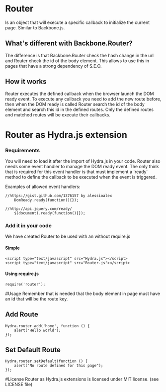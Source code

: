 # Router
Is an object that will execute a specific callback to initialize the current page. Similar to Backbone.js.
## What's different with Backbone.Router?
The difference is that Backbone.Router check the hash change in the url and Router check the id of the body element.
This allows to use this in pages that have a strong dependency of S.E.O.
## How it works
Router executes the defined callback when the browser launch the DOM ready event.
To execute any callback you need to add the new route before, then when the DOM ready is called Router search the id of the body element and search this id in the defined routes.
Only the defined routes and matched routes will be execute their callbacks.
# Router as Hydra.js extension
### Requirements
You will need to load it after the import of Hydra.js in your code.
Router also needs some event handler to manage the DOM ready event.
The only think that is required for this event handler is that must implement a 'ready' method to define the callback to be executed when the event is triggered.

Examples of allowed event handlers:

	//https://gist.github.com/1376157 by alessioalex
		DomReady.ready(function(){});

	//http://api.jquery.com/ready/
		$(document).ready(function(){});
### Add it in your code
We have created Router to be used with an without require.js
#### Simple
	<script type="text/javascript" src="Hydra.js"></script>
	<script type="text/javascript" src="Router.js"></script>
#### Using require.js
	require('router');
#Usage
Remember that is needed that the body element in page must have an id that will be the route key.
## Add Route
	Hydra.router.add('home', function () {
		alert('Hello world');
	});
## Set Default Route
	Hydra.router.setDefault(function () {
		alert("No route defined for this page");
	});
#License
Router as Hydra.js extensions is licensed under MIT license. (see LICENSE file)